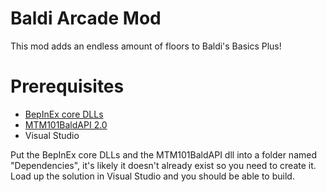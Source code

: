 # Baldi Arcade Mod
This mod adds an endless amount of floors to Baldi's Basics Plus!
# Prerequisites
- [BepInEx core DLLs](https://github.com/BepInEx/BepInEx/releases/tag/v5.4.21)
- [MTM101BaldAPI 2.0](https://gamebanana.com/mods/383711)
- Visual Studio

Put the BepInEx core DLLs and the MTM101BaldAPI dll into a folder named "Dependencies", it's likely it doesn't already exist so you need to create it.
Load up the solution in Visual Studio and you should be able to build.